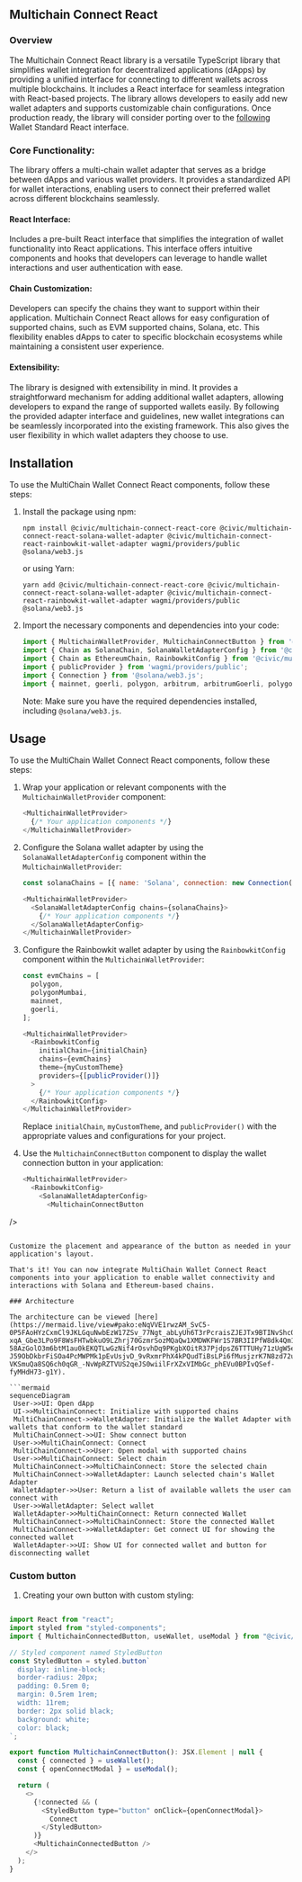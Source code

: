 ## Multichain Connect React

### Overview
The Multichain Connect React library is a versatile TypeScript library that simplifies wallet integration for decentralized applications (dApps) by providing a unified interface for connecting to different wallets across multiple blockchains. It includes a React interface for seamless integration with React-based projects. The library allows developers to easily add new wallet adapters and supports customizable chain configurations. Once production ready, the library will consider porting over to the [following](https://github.com/wallet-standard/wallet-standard/tree/master/packages/react/core) Wallet Standard React interface.

### Core Functionality:
The library offers a multi-chain wallet adapter that serves as a bridge between dApps and various wallet providers. It provides a standardized API for wallet interactions, enabling users to connect their preferred wallet across different blockchains seamlessly.

#### React Interface:
Includes a pre-built React interface that simplifies the integration of wallet functionality into React applications. This interface offers intuitive components and hooks that developers can leverage to handle wallet interactions and user authentication with ease.

#### Chain Customization:
Developers can specify the chains they want to support within their application. Multichain Connect React allows for easy configuration of supported chains, such as EVM supported chains, Solana, etc. This flexibility enables dApps to cater to specific blockchain ecosystems while maintaining a consistent user experience.

#### Extensibility:
The library is designed with extensibility in mind. It provides a straightforward mechanism for adding additional wallet adapters, allowing developers to expand the range of supported wallets easily. By following the provided adapter interface and guidelines, new wallet integrations can be seamlessly incorporated into the existing framework. This also gives the user flexibility in which wallet adapters they choose to use.

## Installation

To use the MultiChain Wallet Connect React components, follow these steps:

1. Install the package using npm:

   ```shell
   npm install @civic/multichain-connect-react-core @civic/multichain-connect-react-solana-wallet-adapter @civic/multichain-connect-react-rainbowkit-wallet-adapter wagmi/providers/public @solana/web3.js
   ```

   or using Yarn:

   ```shell
   yarn add @civic/multichain-connect-react-core @civic/multichain-connect-react-solana-wallet-adapter @civic/multichain-connect-react-rainbowkit-wallet-adapter wagmi/providers/public @solana/web3.js
   ```

2. Import the necessary components and dependencies into your code:

   ```javascript
   import { MultichainWalletProvider, MultichainConnectButton } from '@civic/multichain-connect-react-core';
   import { Chain as SolanaChain, SolanaWalletAdapterConfig } from '@civic/multichain-connect-react-solana-wallet-adapter';
   import { Chain as EthereumChain, RainbowkitConfig } from '@civic/multichain-connect-react-rainbowkit-wallet-adapter';
   import { publicProvider } from 'wagmi/providers/public';
   import { Connection } from '@solana/web3.js';
   import { mainnet, goerli, polygon, arbitrum, arbitrumGoerli, polygonMumbai } from 'wagmi/chains';
   ```

   Note: Make sure you have the required dependencies installed, including `@solana/web3.js`.

## Usage

To use the MultiChain Wallet Connect React components, follow these steps:

1. Wrap your application or relevant components with the `MultichainWalletProvider` component:

   ```javascript
   <MultichainWalletProvider>
     {/* Your application components */}
   </MultichainWalletProvider>
   ```

2. Configure the Solana wallet adapter by using the `SolanaWalletAdapterConfig` component within the `MultichainWalletProvider`:

   ```javascript
   const solanaChains = [{ name: 'Solana', connection: new Connection(clusterEndpoint('mainnet-beta')) }];

   <MultichainWalletProvider>
     <SolanaWalletAdapterConfig chains={solanaChains}>
       {/* Your application components */}
     </SolanaWalletAdapterConfig>
   </MultichainWalletProvider>
   ```

3. Configure the Rainbowkit wallet adapter by using the `RainbowkitConfig` component within the `MultichainWalletProvider`:

   ```javascript
   const evmChains = [
     polygon,
     polygonMumbai,
     mainnet,
     goerli,
   ];

   <MultichainWalletProvider>
     <RainbowkitConfig
       initialChain={initialChain}
       chains={evmChains}
       theme={myCustomTheme}
       providers={[publicProvider()]}
     >
       {/* Your application components */}
     </RainbowkitConfig>
   </MultichainWalletProvider>
   ```

   Replace `initialChain`, `myCustomTheme`, and `publicProvider()` with the appropriate values and configurations for your project.

4. Use the `MultichainConnectButton` component to display the wallet connection button in your application:

   ```javascript
   <MultichainWalletProvider>
     <RainbowkitConfig>
       <SolanaWalletAdapterConfig>
         <MultichainConnectButton

 />
       </SolanaWalletAdapterConfig>
     </RainbowkitConfig>
   </MultichainWalletProvider>
   ```

   Customize the placement and appearance of the button as needed in your application's layout.

That's it! You can now integrate MultiChain Wallet Connect React components into your application to enable wallet connectivity and interactions with Solana and Ethereum-based chains.

### Architecture

The architecture can be viewed [here](https://mermaid.live/view#pako:eNqVVE1rwzAM_SvC5-0P5FAoHYzCxmCl9JKLGquNwbEzW17ZSv_77Ngt_abLyUh6T3rPcraisZJEJTx9BTINvShcO-xqA_Gbe3LPo9F8WsFHTwbkuO9LZhrj70GzmrSozMQaQw1XMDWKFWr1S7BR3IIPfW8dk4Qm1fmMvgBGsgVqTTyW2DO5EyJuCXIWSjpzb4aYj3lkaKxZWdcB26E-58AzGolO3m6btM1au0kEKQTLwGzNif4rOsvhDq9PKgbXOitR37PjdpsZ6TTTUHy71zUgW5ed8wPFvuPD_r9hME17hvZn95DZTpAH6Z_EwRlA0Moz2BXgNyqNS01HF0cQYjE0aA7-J59ObDkbrFiSOa4PcMWPMk1pEvUsjvD_9vRxmrPhX4kPQudTiBsLPi6fMusjzrK7N8zd72uBX8DiwpcdHvJS-VKSmuQa8SQ6ch0qGR_-NvWpRZTVUS2qeJS0wiilFrXZxVIMbGc_phEVu0BPIvQSef-fyMHdH73-g1Y).

```mermaid
sequenceDiagram
    User->>UI: Open dApp
    UI->>MultiChainConnect: Initialize with supported chains
    MultiChainConnect->>WalletAdapter: Initialize the Wallet Adapter with wallets that conform to the wallet standard
    MultiChainConnect->>UI: Show connect button
    User->>MultiChainConnect: Connect
    MultiChainConnect->>User: Open modal with supported chains
    User->>MultiChainConnect: Select chain
    MultiChainConnect->>MultiChainConnect: Store the selected chain
    MultiChainConnect->>WalletAdapter: Launch selected chain's Wallet Adapter
    WalletAdapter->>User: Return a list of available wallets the user can connect with
    User->>WalletAdapter: Select wallet
    WalletAdapter->>MultiChainConnect: Return connected Wallet
    MultiChainConnect->>MultiChainConnect: Store the connected Wallet
    MultiChainConnect->>WalletAdapter: Get connect UI for showing the connected wallet 
    WalletAdapter->>UI: Show UI for connected wallet and button for disconnecting wallet
```

### Custom button

1. Creating your own button with custom styling:

```javascript

import React from "react";
import styled from "styled-components";
import { MultichainConnectedButton, useWallet, useModal } from "@civic/multichain-connect-react";

// Styled component named StyledButton
const StyledButton = styled.button`
  display: inline-block;
  border-radius: 20px;
  padding: 0.5rem 0;
  margin: 0.5rem 1rem;
  width: 11rem;
  border: 2px solid black;
  background: white;
  color: black;
`;

export function MultichainConnectButton(): JSX.Element | null {
  const { connected } = useWallet();
  const { openConnectModal } = useModal();

  return (
    <>
      {!connected && (
        <StyledButton type="button" onClick={openConnectModal}>
          Connect
        </StyledButton>
      )}
      <MultichainConnectedButton />
    </>
  );
}
```
